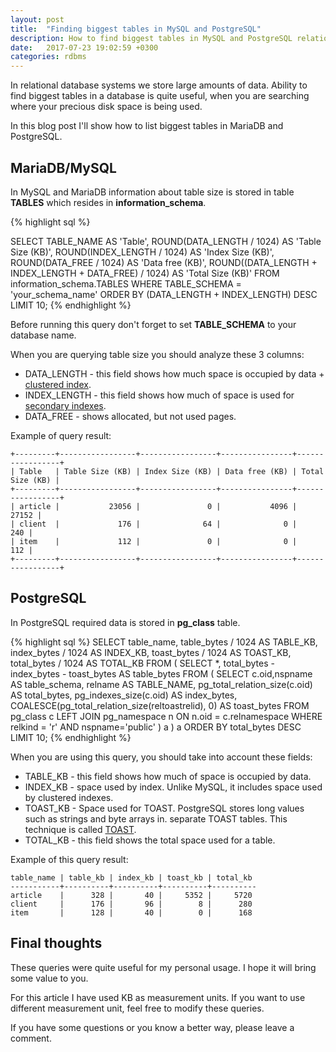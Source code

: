 ```yaml
---
layout: post
title:  "Finding biggest tables in MySQL and PostgreSQL"
description: How to find biggest tables in MySQL and PostgreSQL relational database systems.
date:   2017-07-23 19:02:59 +0300
categories: rdbms
---
```


In relational database systems we store large amounts of data.
Ability to find biggest tables in a database is quite useful, when you are searching
where your precious disk space is being used.

In this blog post I'll show how to list biggest tables in MariaDB and PostgreSQL.

## MariaDB/MySQL
In MySQL and MariaDB information about table size is stored in table **TABLES**
which resides in **information_schema**.

{% highlight sql %}

SELECT
  TABLE_NAME AS 'Table',
  ROUND(DATA_LENGTH / 1024) AS 'Table Size (KB)',
  ROUND(INDEX_LENGTH / 1024) AS 'Index Size (KB)',
  ROUND(DATA_FREE / 1024) AS 'Data free (KB)',
  ROUND((DATA_LENGTH + INDEX_LENGTH + DATA_FREE) / 1024) AS 'Total Size (KB)'
FROM information_schema.TABLES
WHERE TABLE_SCHEMA = 'your_schema_name'
ORDER BY (DATA_LENGTH + INDEX_LENGTH) DESC
LIMIT 10;
{% endhighlight %}

Before running this query don't forget to set **TABLE_SCHEMA** to your database name.

When you are querying table size you should analyze these 3 columns:
* DATA_LENGTH - this field shows how much space is occupied by data + [clustered index](https://dev.mysql.com/doc/refman/5.7/en/innodb-index-types.html).
* INDEX_LENGTH - this field shows how much of space is used for [secondary indexes](https://dev.mysql.com/doc/refman/5.7/en/innodb-index-types.html).
* DATA_FREE - shows allocated, but not used pages.

Example of query result:

    +---------+-----------------+-----------------+----------------+-----------------+
    | Table   | Table Size (KB) | Index Size (KB) | Data free (KB) | Total Size (KB) |
    +---------+-----------------+-----------------+----------------+-----------------+
    | article |           23056 |               0 |           4096 |           27152 |
    | client  |             176 |              64 |              0 |             240 |
    | item    |             112 |               0 |              0 |             112 |
    +---------+-----------------+-----------------+----------------+-----------------+




## PostgreSQL
In PostgreSQL required data is stored in **pg_class** table.

{% highlight sql %}
SELECT table_name,
    table_bytes / 1024 AS TABLE_KB,
    index_bytes / 1024 AS INDEX_KB,
    toast_bytes / 1024 AS TOAST_KB,
    total_bytes / 1024 AS TOTAL_KB
  FROM (
  SELECT *,
      total_bytes - index_bytes - toast_bytes
      AS table_bytes FROM (
      SELECT c.oid,nspname AS table_schema, relname AS TABLE_NAME,
          pg_total_relation_size(c.oid) AS total_bytes,
          pg_indexes_size(c.oid) AS index_bytes,
          COALESCE(pg_total_relation_size(reltoastrelid), 0) AS toast_bytes
          FROM pg_class c
          LEFT JOIN pg_namespace n ON n.oid = c.relnamespace
          WHERE relkind = 'r' AND nspname='public'
  ) a
) a
ORDER BY total_bytes DESC
LIMIT 10;
{% endhighlight %}

When you are using this query, you should take into account these fields:
* TABLE_KB - this field shows how much of space is occupied by data.
* INDEX_KB - space used by index. Unlike MySQL, it includes space used by clustered indexes.
* TOAST_KB - Space used for TOAST. PostgreSQL stores long values such as strings and byte arrays in.
separate TOAST tables. This technique is called [TOAST](https://www.postgresql.org/docs/9.6/static/storage-toast.html).
* TOTAL_KB - this field shows the total space used for a table.


Example of this query result:

    table_name | table_kb | index_kb | toast_kb | total_kb
    -----------+----------+----------+----------+----------
    article    |      328 |       40 |     5352 |     5720
    client     |      176 |       96 |        8 |      280
    item       |      128 |       40 |        0 |      168


## Final thoughts
These queries were quite useful for my personal usage. I hope it will bring some
value to you.

For this article I have used KB as measurement units. If you want to use different
measurement unit, feel free to modify these queries.

If you have some questions or you know a better way, please leave a comment.
